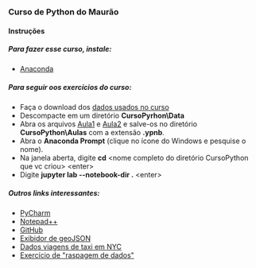 ### Curso de Python do Maurão
#### Instruções

##### Para fazer esse curso, instale:
- [Anaconda](https://www.anaconda.com/distribution/)

##### Para seguir oos exercícios do curso:

- Faça o download dos [dados usados no curso](https://drive.google.com/open?id=15f1t4fGEFA7ZK_N2S_4rse-T-IGg_xjV)
- Descompacte em um diretório **CursoPyrhon\Data**
- Abra os arquivos [Aula1](https://github.com/assismauro/CursoPython/blob/master/aula1.ipynb) e [Aula2](https://github.com/assismauro/CursoPython/blob/master/aula2.ipynb) e salve-os no diretório **CursoPython\Aulas** com a extensão **.ypnb**.
- Abra o **Anaconda Prompt** (clique no ícone do Windows e pesquise o nome).
- Na janela aberta, digite **cd** <nome completo do diretório CursoPython que vc criou> \<enter>
- Digite  **jupyter lab --notebook-dir .** \<enter>

##### Outros links interessantes:

- [PyCharm](https://www.jetbrains.com/pycharm/download/download-thanks.html?platform=windows&code=PCC)
- [Notepad++](https://notepad-plus-plus.org/repository/7.x/7.0/npp.7.Installer.x64.exe)
- [GitHub](http://github.com)
- [Exibidor de geoJSON](http://geojson.io/)
- [Dados viagens de taxi em NYC](https://www1.nyc.gov/site/tlc/about/tlc-trip-record-data.page)
- [Exercício de "raspagem de dados"](https://github.com/juditecypreste/Scraper-Oscar/blob/master/Scraper%20Oscar.ipynb)

